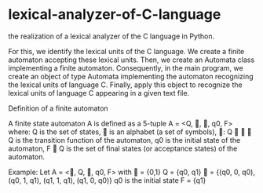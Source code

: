 # lexical-analyzer-of-C-language

the realization of a lexical analyzer of the C language in Python.

For this, we identify the lexical units of the C language. We create a finite automaton accepting these lexical units. Then, we create an Automata class implementing a finite automaton. Consequently, in the main program, we create an object of type Automata implementing the automaton recognizing the lexical units of language C. Finally, apply this object to recognize the lexical units of language C appearing in a given text file.

Definition of a finite automaton

A finite state automaton A is defined as a 5-tuple A = <Q, , , q0, F> where:
  Q is the set of states,
   is an alphabet (a set of symbols),
  : Q    Q is the transition function of the automaton,
  q0 is the initial state of the automaton,
  F  Q is the set of final states (or acceptance states) of the automaton.
  
Example:
  Let A = <, Q, , q0, F> with
     = {0,1}
    Q = {q0, q1}
     = {(q0, 0, q0), (q0, 1, q1), (q1, 1, q1), (q1, 0, q0)}
    q0 is the initial state
    F = {q1}
